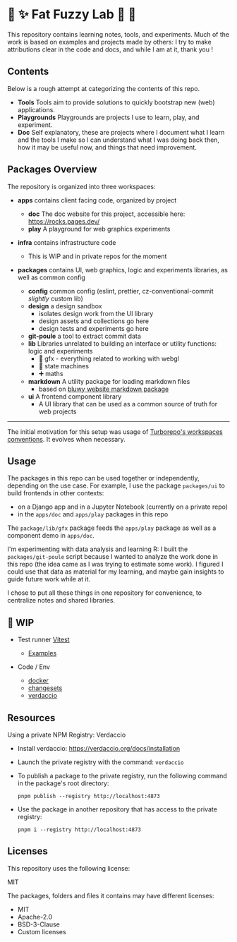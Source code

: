 # 👾 ✨ Fat Fuzzy Lab 🫧 🐙

This repository contains learning notes, tools, and experiments.
Much of the work is based on examples and projects made by others: I try to make attributions clear in the code and docs, and while I am at it, thank you !

## Contents

Below is a rough attempt at categorizing the contents of this repo.

- **Tools** Tools aim to provide solutions to quickly bootstrap new (web) applications.
- **Playgrounds** Playgrounds are projects I use to learn, play, and experiment.
- **Doc** Self explanatory, these are projects where I document what I learn and the tools I make so I can understand what I was doing back then, how it may be useful now, and things that need improvement.

## Packages Overview

The repository is organized into three workspaces:

- **apps** contains client facing code, organized by project
  - **doc** The doc website for this project, accessible here: https://rocks.pages.dev/
  - **play** A playground for web graphics experiments
- **infra** contains infrastructure code
  - This is WIP and in private repos for the moment
- **packages** contains UI, web graphics, logic and experiments libraries, as well as common config

  - **config** common config (eslint, prettier, cz-conventional-commit _slightly_ custom lib)
  - **design** a design sandbox
    - isolates design work from the UI library
    - design assets and collections go here
    - design tests and experiments go here
  - **git-poule** a tool to extract commit data
  - **lib** Libraries unrelated to building an interface or utility functions: logic and experiments
    - 👾 gfx - everything related to working with webgl
    - 🤖 state machines
    - ➕ maths
  - **markdown** A utility package for loading markdown files
    - based on [bluwy website markdown package](https://github.com/bluwy/website/tree/master/packages/markdown)
  - **ui** A frontend component library
    - A UI library that can be used as a common source of truth for web projects

---

The initial motivation for this setup was usage of [Turborepo's workspaces conventions](https://turbo.build/repo/docs/getting-started/existing-monorepo#configure-workspaces). It evolves when necessary.

## Usage

The packages in this repo can be used together or independently, depending on the use case.
For example, I use the package `packages/ui` to build frontends in other contexts:

- on a Django app and in a Jupyter Notebook (currently on a private repo)
- in the `apps/doc` and `apps/play` packages in this repo

The `package/lib/gfx` package feeds the `apps/play` package as well as a component demo in `apps/doc`.

I'm experimenting with data analysis and learning R: I built the `packages/git-poule` script because I wanted to analyze the work done in this repo (the idea came as I was trying to estimate some work). I figured I could use that data as material for my learning, and maybe gain insights to guide future work while at it.

I chose to put all these things in one repository for convenience, to centralize notes and shared libraries.

## 🚧 WIP

- Test runner [Vitest](https://vitest.dev/)

  - [Examples](https://github.com/vitest-dev/vitest/tree/main/examples)

- Code / Env

  - [docker](https://www.docker.com/)
  - [changesets](https://github.com/changesets/changesets)
  - [verdaccio](https://verdaccio.org/)

## Resources

Using a private NPM Registry: Verdaccio

- Install verdaccio: https://verdaccio.org/docs/installation

- Launch the private registry with the command: `verdaccio`
- To publish a package to the private registry, run the following command in the package's root directory:

  ```shell
  pnpm publish --registry http://localhost:4873
  ```

- Use the package in another repository that has access to the private registry:

  ```shell
  pnpm i --registry http://localhost:4873
  ```

## Licenses

This repository uses the following license:

MIT

The packages, folders and files it contains may have different licenses:

- MIT
- Apache-2.0
- BSD-3-Clause
- Custom licenses
